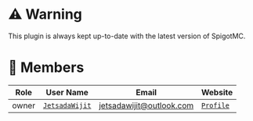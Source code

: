 # ⚠️ Warning

This plugin is always kept up-to-date with the latest version of SpigotMC.

# 👥 Members

|Role|User Name|Email|Website|
|-|-|-|-|
|owner|[`JetsadaWijit`](https://github.com/JetsadaWijit)|jetsadawijit@outlook.com|[`Profile`](https://jetsadawijit.github.io)|
